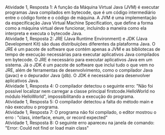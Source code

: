 Atividade 1, Resposta 1: A função da Máquina Virtual Java (JVM) é executar programas Java compilados em bytecode, que é um código intermediário entre o código fonte e o código de máquina. A JVM é uma implementação da especificação Java Virtual Machine Specification, que define a forma como a máquina virtual deve funcionar, incluindo a maneira como ela interpreta e executa o bytecode Java.
<br>
Atividade 1, Resposta 2: JRE (Java Runtime Environment) e JDK (Java Development Kit) são duas distribuições diferentes da plataforma Java.
O JRE é um pacote de software que contém apenas a JVM e as bibliotecas de tempo de execução necessárias para executar aplicativos Java compilados em bytecode. O JRE é necessário para executar aplicativos Java em um sistema. Já o JDK é um pacote de software que inclui tudo o que vem no JRE, além de ferramentas de desenvolvimento, como o compilador Java (javac) e o depurador Java (jdb). O JDK é necessário para desenvolver aplicativos Java.
<br>
Atividade 1, Resposta 4: O compilador detectou o seguinte erro: "Não foi possível localizar nem carregar a classe principal firstcode.HelloWorld no módulo HelloWorld", impossibilitando a execução do programa.
<br>
Atividade 1, Resposta 5: O compilador detectou a falta do método main e não executou o programa.
<br>
Atividade 1, Resposta 7: O programa não foi compilado, o editor mostrou o erro : "class, interface, enum, or record expected"
<br>
Atividade 1, Resposta 8: O seguinte erro apareceu na janela de comando: "Error: Could not find or load main class"
